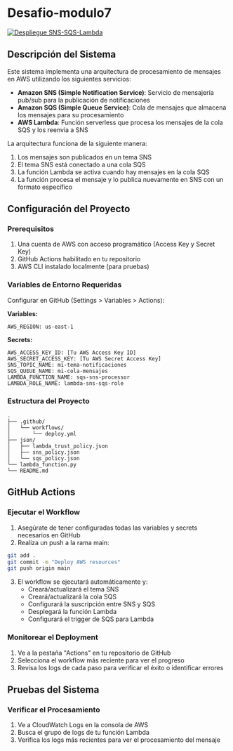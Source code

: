 # Desafio-modulo7

[![Despliegue SNS-SQS-Lambda](https://github.com/amurpo/desafio-modulo7/actions/workflows/deploy.yml/badge.svg)](https://github.com/amurpo/desafio-modulo7/actions/workflows/deploy.yml)
## Descripción del Sistema

Este sistema implementa una arquitectura de procesamiento de mensajes en AWS utilizando los siguientes servicios:

- **Amazon SNS (Simple Notification Service)**: Servicio de mensajería pub/sub para la publicación de notificaciones
- **Amazon SQS (Simple Queue Service)**: Cola de mensajes que almacena los mensajes para su procesamiento
- **AWS Lambda**: Función serverless que procesa los mensajes de la cola SQS y los reenvía a SNS

La arquitectura funciona de la siguiente manera:
1. Los mensajes son publicados en un tema SNS
2. El tema SNS está conectado a una cola SQS
3. La función Lambda se activa cuando hay mensajes en la cola SQS
4. La función procesa el mensaje y lo publica nuevamente en SNS con un formato específico

## Configuración del Proyecto

### Prerequisitos

1. Una cuenta de AWS con acceso programático (Access Key y Secret Key)
2. GitHub Actions habilitado en tu repositorio
3. AWS CLI instalado localmente (para pruebas)

### Variables de Entorno Requeridas

Configurar en GitHub (Settings > Variables > Actions):

**Variables:**
```
AWS_REGION: us-east-1
```

**Secrets:**
```
AWS_ACCESS_KEY_ID: [Tu AWS Access Key ID]
AWS_SECRET_ACCESS_KEY: [Tu AWS Secret Access Key]
SNS_TOPIC_NAME: mi-tema-notificaciones
SQS_QUEUE_NAME: mi-cola-mensajes
LAMBDA_FUNCTION_NAME: sqs-sns-processor
LAMBDA_ROLE_NAME: lambda-sns-sqs-role
```

### Estructura del Proyecto

```
.
├── .github/
│   └── workflows/
│       └── deploy.yml
├── json/
│   ├── lambda_trust_policy.json
│   ├── sns_policy.json
│   └── sqs_policy.json
└── lambda_function.py
└── README.md
```
## GitHub Actions

### Ejecutar el Workflow

1. Asegúrate de tener configuradas todas las variables y secrets necesarios en GitHub
2. Realiza un push a la rama main:
```bash
git add .
git commit -m "Deploy AWS resources"
git push origin main
```

3. El workflow se ejecutará automáticamente y:
   - Creará/actualizará el tema SNS
   - Creará/actualizará la cola SQS
   - Configurará la suscripción entre SNS y SQS
   - Desplegará la función Lambda
   - Configurará el trigger de SQS para Lambda

### Monitorear el Deployment

1. Ve a la pestaña "Actions" en tu repositorio de GitHub
2. Selecciona el workflow más reciente para ver el progreso
3. Revisa los logs de cada paso para verificar el éxito o identificar errores

## Pruebas del Sistema

### Verificar el Procesamiento
1. Ve a CloudWatch Logs en la consola de AWS
2. Busca el grupo de logs de tu función Lambda
3. Verifica los logs más recientes para ver el procesamiento del mensaje
